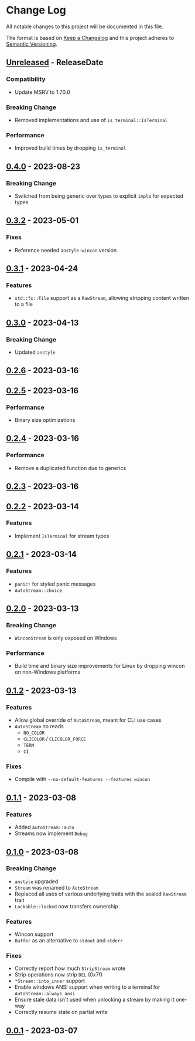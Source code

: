 # Change Log
All notable changes to this project will be documented in this file.

The format is based on [Keep a Changelog](http://keepachangelog.com/)
and this project adheres to [Semantic Versioning](http://semver.org/).

<!-- next-header -->
## [Unreleased] - ReleaseDate

### Compatibility

- Update MSRV to 1.70.0

### Breaking Change

- Removed implementations and use of `is_terminal::IsTerminal`

### Performance

- Improved build times by dropping `is_terminal`

## [0.4.0] - 2023-08-23

### Breaking Change

- Switched from being generic over types to explicit `impl`s for expected types

## [0.3.2] - 2023-05-01

### Fixes

- Reference needed `anstyle-wincon` version

## [0.3.1] - 2023-04-24

### Features

- `std::fs::File` support as a `RawStream`, allowing stripping content written to a file

## [0.3.0] - 2023-04-13

### Breaking Change

- Updated `anstyle`

## [0.2.6] - 2023-03-16

## [0.2.5] - 2023-03-16

### Performance

- Binary size optimizations

## [0.2.4] - 2023-03-16

### Performance

- Remove a duplicated function due to generics

## [0.2.3] - 2023-03-16

## [0.2.2] - 2023-03-14

### Features

- Implement `IsTerminal` for stream types

## [0.2.1] - 2023-03-14

### Features

- `panic!` for styled panic messages
- `AutoStream::choice`

## [0.2.0] - 2023-03-13

### Breaking Change

- `WinconStream` is only exposed on Windows

### Performance

- Build time and binary size improvements for Linux by dropping wincon on non-Windows platforms

## [0.1.2] - 2023-03-13

### Features

- Allow global override of `AutoStream`, meant for CLI use cases
- `AutoStream` no reads
  - `NO_COLOR`
  - `CLICOLOR` / `CLICOLOR_FORCE`
  - `TERM`
  - `CI`

### Fixes

- Compile with `--no-default-features --features wincon`

## [0.1.1] - 2023-03-08

### Features

- Added `AutoStream::auto`
- Streams now implement `Debug`

## [0.1.0] - 2023-03-08

### Breaking Change

- `anstyle` upgraded
- `Stream` was renamed to `AutoStream`
- Replaced all uses of various underlying traits with the sealed `RawStream` trait
- `Lockable::locked` now transfers ownership

### Features

- Wincon support
- `Buffer` as an alternative to `stdout` and `stderr`

### Fixes

- Correctly report how much `StripStream` wrote
- Strip operations now strip `DEL` (0x7f)
- `*Stream::into_inner` support
- Enable windows ANSI support when writing to a terminal for `AutoStream::always_ansi`
- Ensure stale data isn't used when unlocking a stream by making it one-way
- Correctly resume state on partial write

## [0.0.1] - 2023-03-07

<!-- next-url -->
[Unreleased]: https://github.com/rust-cli/anstyle/compare/anstream-v0.4.0...HEAD
[0.4.0]: https://github.com/rust-cli/anstyle/compare/anstream-v0.3.2...anstream-v0.4.0
[0.3.2]: https://github.com/rust-cli/anstyle/compare/anstream-v0.3.1...anstream-v0.3.2
[0.3.1]: https://github.com/rust-cli/anstyle/compare/anstream-v0.3.0...anstream-v0.3.1
[0.3.0]: https://github.com/rust-cli/anstyle/compare/anstream-v0.2.6...anstream-v0.3.0
[0.2.6]: https://github.com/rust-cli/anstyle/compare/anstream-v0.2.5...anstream-v0.2.6
[0.2.5]: https://github.com/rust-cli/anstyle/compare/anstream-v0.2.4...anstream-v0.2.5
[0.2.4]: https://github.com/rust-cli/anstyle/compare/anstream-v0.2.3...anstream-v0.2.4
[0.2.3]: https://github.com/rust-cli/anstyle/compare/anstyle-stream-v0.2.2...anstream-v0.2.3
[0.2.2]: https://github.com/rust-cli/anstyle/compare/anstyle-stream-v0.2.1...anstyle-stream-v0.2.2
[0.2.1]: https://github.com/rust-cli/anstyle/compare/anstyle-stream-v0.2.0...anstyle-stream-v0.2.1
[0.2.0]: https://github.com/rust-cli/anstyle/compare/anstyle-stream-v0.1.2...anstyle-stream-v0.2.0
[0.1.2]: https://github.com/rust-cli/anstyle/compare/anstyle-stream-v0.1.1...anstyle-stream-v0.1.2
[0.1.1]: https://github.com/rust-cli/anstyle/compare/anstyle-stream-v0.1.0...anstyle-stream-v0.1.1
[0.1.0]: https://github.com/rust-cli/anstyle/compare/anstyle-stream-v0.0.1...anstyle-stream-v0.1.0
[0.0.1]: https://github.com/rust-cli/anstyle/compare/f1a7e73e317f1278be72655f5ce34336ae3d325c...anstyle-stream-v0.0.1
